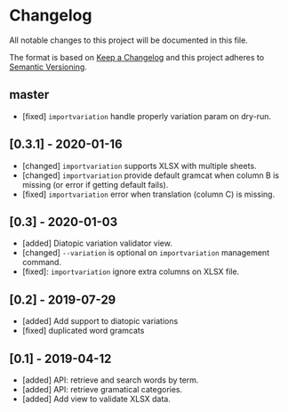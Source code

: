 # Changelog
All notable changes to this project will be documented in this file.

The format is based on [Keep a Changelog](http://keepachangelog.com/en/1.0.0/)
and this project adheres to [Semantic Versioning](http://semver.org/spec/v2.0.0.html).

## master
- [fixed] `importvariation` handle properly variation param on dry-run.

## [0.3.1] - 2020-01-16
- [changed] `importvariation` supports XLSX with multiple sheets.
- [changed] `importvariation` provide default gramcat when column B is missing (or
    error if getting default fails).
- [fixed] `importvariation` error when translation (column C) is missing.

## [0.3] - 2020-01-03
- [added] Diatopic variation validator view.
- [changed] `--variation` is optional on `importvariation` management command.
- [fixed]: `importvariation` ignore extra columns on XLSX file.

## [0.2] - 2019-07-29
- [added] Add support to diatopic variations
- [fixed] duplicated word gramcats

## [0.1] - 2019-04-12
- [added] API: retrieve and search words by term.
- [added] API: retrieve gramatical categories.
- [added] Add view to validate XLSX data.
